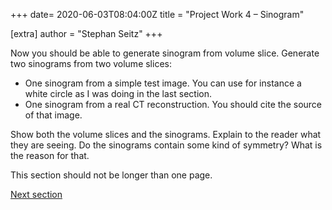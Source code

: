 +++
date= 2020-06-03T08:04:00Z
title = "Project Work 4 – Sinogram"

[extra]
author = "Stephan Seitz"
+++


Now you should be able to generate sinogram from volume slice.
Generate two sinograms from two volume slices:

- One sinogram from a simple test image. You can use for instance a white circle as I was doing in the last section.
- One sinogram from a real CT reconstruction. You should cite the source of that image.

Show both the volume slices and the sinograms.
Explain to the reader what they are seeing.
Do the sinograms contain some kind of symmetry? What is the reason for that.

<!--How can the Fourier-Slice-Theorem be used to reconstruct.-->
<!--Remember to explain the meaning of all variables if you should be using formulas.-->

This section should not be longer than one page.

[Next section](../backprojection)
